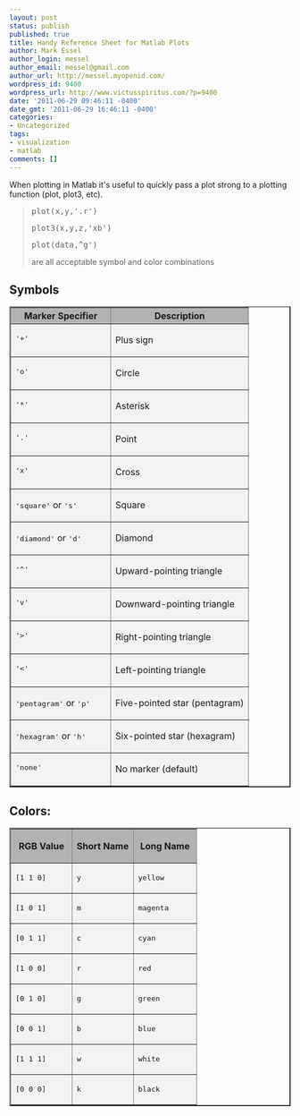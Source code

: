 ```yaml
---
layout: post
status: publish
published: true
title: Handy Reference Sheet for Matlab Plots
author: Mark Essel
author_login: messel
author_email: messel@gmail.com
author_url: http://messel.myopenid.com/
wordpress_id: 9400
wordpress_url: http://www.victusspiritus.com/?p=9400
date: '2011-06-29 09:46:11 -0400'
date_gmt: '2011-06-29 16:46:11 -0400'
categories:
- Uncategorized
tags:
- visualization
- matlab
comments: []
---
```

<p>When plotting in Matlab it's useful to quickly pass a plot strong to a plotting function (plot, plot3, etc).</p>
<blockquote>
<pre>plot(x,y,'.r')</pre>
<pre>plot3(x,y,z,'xb')</pre>
<pre>plot(data,^g')</pre>
<p>are all acceptable symbol and color combinations
</p></blockquote>
<h2>Symbols</h2>
<table cellspacing="0" class="body" cellpadding="4" border="2">
<colgroup>
<col width="42%">
<col width="58%"></colgroup>
<thead>
<tr valign="top">
<th bgcolor="#B2B2B2">Marker Specifier</th>
<th bgcolor="#B2B2B2">Description</th>
</tr>
</thead>
<tbody>
<tr valign="top">
<td bgcolor="#F2F2F2">
<p><a name="f61-562683"></a><tt>'+'</tt></p>
</td>
<td bgcolor="#F2F2F2">
<p>Plus sign</p>
</td>
</tr>
<tr valign="top">
<td bgcolor="#F2F2F2">
<p><a name="f61-562687"></a><tt>'o'</tt></p>
</td>
<td bgcolor="#F2F2F2">
<p>Circle</p>
</td>
</tr>
<tr valign="top">
<td bgcolor="#F2F2F2">
<p><a name="f61-562691"></a><tt>'*'</tt></p>
</td>
<td bgcolor="#F2F2F2">
<p>Asterisk</p>
</td>
</tr>
<tr valign="top">
<td bgcolor="#F2F2F2">
<p><a name="f61-562695"></a><tt>'.'</tt></p>
</td>
<td bgcolor="#F2F2F2">
<p>Point</p>
</td>
</tr>
<tr valign="top">
<td bgcolor="#F2F2F2">
<p><a name="f61-562699"></a><tt>'x'</tt></p>
</td>
<td bgcolor="#F2F2F2">
<p>Cross</p>
</td>
</tr>
<tr valign="top">
<td bgcolor="#F2F2F2">
<p><a name="f61-562703"></a><tt>'square'</tt> or <tt>'s'</tt></p>
</td>
<td bgcolor="#F2F2F2">
<p>Square</p>
</td>
</tr>
<tr valign="top">
<td bgcolor="#F2F2F2">
<p><a name="f61-562707"></a><tt>'diamond'</tt> or <tt>'d'</tt></p>
</td>
<td bgcolor="#F2F2F2">
<p>Diamond</p>
</td>
</tr>
<tr valign="top">
<td bgcolor="#F2F2F2">
<p><a name="f61-562711"></a><tt>'^'</tt></p>
</td>
<td bgcolor="#F2F2F2">
<p>Upward-pointing triangle</p>
</td>
</tr>
<tr valign="top">
<td bgcolor="#F2F2F2">
<p><a name="f61-562715"></a><tt>'v'</tt></p>
</td>
<td bgcolor="#F2F2F2">
<p>Downward-pointing triangle</p>
</td>
</tr>
<tr valign="top">
<td bgcolor="#F2F2F2">
<p><a name="f61-562719"></a><tt>'&gt;'</tt></p>
</td>
<td bgcolor="#F2F2F2">
<p>Right-pointing triangle</p>
</td>
</tr>
<tr valign="top">
<td bgcolor="#F2F2F2">
<p><a name="f61-562723"></a><tt>'&lt;'</tt></p>
</td>
<td bgcolor="#F2F2F2">
<p>Left-pointing triangle</p>
</td>
</tr>
<tr valign="top">
<td bgcolor="#F2F2F2">
<p><a name="f61-562727"></a><tt>'pentagram'</tt> or <tt>'p'</tt></p>
</td>
<td bgcolor="#F2F2F2">
<p>Five-pointed star (pentagram)</p>
</td>
</tr>
<tr valign="top">
<td bgcolor="#F2F2F2">
<p><a name="f61-562731"></a><tt>'hexagram'</tt> or <tt>'h'</tt></p>
</td>
<td bgcolor="#F2F2F2">
<p>Six-pointed star (hexagram)</p>
</td>
</tr>
<tr valign="top">
<td bgcolor="#F2F2F2">
<p><a name="f61-562735"></a><tt>'none'</tt></p>
</td>
<td bgcolor="#F2F2F2">
<p>No marker (default)</p>
</td>
</tr>
</tbody>
</table>
<h2>Colors:</h2>
<table cellspacing="0" class="body" cellpadding="4" border="2">
<colgroup>
<col width="33%">
<col width="33%">
<col width="34%"></colgroup>
<thead>
<tr valign="top">
<th bgcolor="#B2B2B2">
<p>RGB Value</p>
</th>
<th bgcolor="#B2B2B2">
<p>Short Name</p>
</th>
<th bgcolor="#B2B2B2">
<p>Long Name</p>
</th>
</tr>
</thead>
<tbody>
<tr valign="top">
<td bgcolor="#F2F2F2">
<p><a name="f19-235305"></a><tt>[1 1 0]</tt></p>
</td>
<td bgcolor="#F2F2F2">
<p><a name="f19-235307"></a><tt>y</tt></p>
</td>
<td bgcolor="#F2F2F2">
<p><a name="f19-235309"></a><tt>yellow</tt></p>
</td>
</tr>
<tr valign="top">
<td bgcolor="#F2F2F2">
<p><a name="f19-235311"></a><tt>[1 0 1]</tt></p>
</td>
<td bgcolor="#F2F2F2">
<p><a name="f19-235313"></a><tt>m</tt></p>
</td>
<td bgcolor="#F2F2F2">
<p><a name="f19-235315"></a><tt>magenta</tt> </p>
</td>
</tr>
<tr valign="top">
<td bgcolor="#F2F2F2">
<p><a name="f19-235317"></a><tt>[0 1 1]</tt></p>
</td>
<td bgcolor="#F2F2F2">
<p><a name="f19-235319"></a><tt>c</tt></p>
</td>
<td bgcolor="#F2F2F2">
<p><a name="f19-235321"></a><tt>cyan</tt></p>
</td>
</tr>
<tr valign="top">
<td bgcolor="#F2F2F2">
<p><a name="f19-235323"></a><tt>[1 0 0]</tt></p>
</td>
<td bgcolor="#F2F2F2">
<p><a name="f19-235325"></a><tt>r</tt></p>
</td>
<td bgcolor="#F2F2F2">
<p><a name="f19-235327"></a><tt>red</tt></p>
</td>
</tr>
<tr valign="top">
<td bgcolor="#F2F2F2">
<p><a name="f19-235329"></a><tt>[0 1 0]</tt></p>
</td>
<td bgcolor="#F2F2F2">
<p><a name="f19-235331"></a><tt>g</tt></p>
</td>
<td bgcolor="#F2F2F2">
<p><a name="f19-235333"></a><tt>green</tt></p>
</td>
</tr>
<tr valign="top">
<td bgcolor="#F2F2F2">
<p><a name="f19-235335"></a><tt>[0 0 1]</tt></p>
</td>
<td bgcolor="#F2F2F2">
<p><a name="f19-235337"></a><tt>b</tt></p>
</td>
<td bgcolor="#F2F2F2">
<p><a name="f19-235339"></a><tt>blue</tt></p>
</td>
</tr>
<tr valign="top">
<td bgcolor="#F2F2F2">
<p><a name="f19-235341"></a><tt>[1 1 1]</tt></p>
</td>
<td bgcolor="#F2F2F2">
<p><a name="f19-235343"></a><tt>w</tt></p>
</td>
<td bgcolor="#F2F2F2">
<p><a name="f19-235345"></a><tt>white</tt></p>
</td>
</tr>
<tr valign="top">
<td bgcolor="#F2F2F2">
<p><a name="f19-235347"></a><tt>[0 0 0]</tt></p>
</td>
<td bgcolor="#F2F2F2">
<p><a name="f19-235350"></a><tt>k</tt></p>
</td>
<td bgcolor="#F2F2F2">
<p><a name="f19-235352"></a><tt>black</tt></p>
</td>
</tr>
</tbody>
</table>
